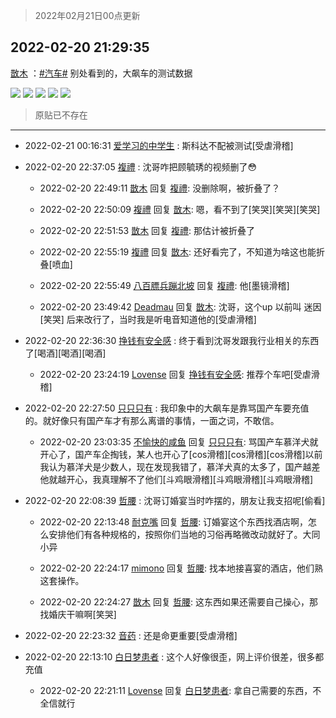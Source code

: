> 2022年02月21日00点更新
<link rel="stylesheet" href="https://cdn.jsdelivr.net/gh/taotie6/sampleJSON@main/css/photo_show.css">
<meta name="referrer" content="no-referrer" />


 ## 2022-02-20 21:29:35 

 [㪚木](https://www.coolapk.com/feed/33702645?shareKey=NWU4NTJlNjU1NjFjNjIxMjU3YTY~) ：<a class="feed-link-tag" href="/t/汽车?type=0">#汽车#</a> 别处看到的，大飙车的测试数据 

<div class="album">
<img class="img-item" src="https://image.coolapk.com/feed/2022/0220/21/1081091_a556778a_3768_539_471@639x1791.jpeg" />
<img class="img-item" src="https://image.coolapk.com/feed/2022/0220/21/1081091_a121041f_3768_54_206@480x3409.jpeg" />
<img class="img-item" src="https://image.coolapk.com/feed/2022/0220/21/1081091_7105ea2c_3768_5406_501@480x2735.jpeg" />
<img class="img-item" src="https://image.coolapk.com/feed/2022/0220/21/1081091_b50c346d_3768_5411_286@480x1706.jpeg" />
<img class="img-item" src="https://image.coolapk.com/feed/2022/0220/21/1081091_da4520d7_3768_5413_476@640x1458.jpeg" />
</div>

> 原贴已不存在 

 ------- 

- 2022-02-21 00:16:31 [爱学习的中学生](uid=1111387) : 斯科达不配被测试[受虐滑稽] 

- 2022-02-20 22:37:05 [複禮](uid=1437066) : 沈哥咋把顾毓琇的视频删了😳 

    - 2022-02-20 22:49:11 [㪚木](uid=1081091) 回复 [複禮](uid=1437066): 没删除啊，被折叠了？ 

    - 2022-02-20 22:50:09 [複禮](uid=1437066) 回复 [㪚木](uid=1081091): 嗯，看不到了[笑哭][笑哭][笑哭] 

    - 2022-02-20 22:51:53 [㪚木](uid=1081091) 回复 [複禮](uid=1437066): 那估计被折叠了 

    - 2022-02-20 22:55:19 [複禮](uid=1437066) 回复 [㪚木](uid=1081091): 还好看完了，不知道为啥这也能折叠[喷血] 

    - 2022-02-20 22:55:49 [八百膘兵蹦北坡](uid=1105274) 回复 [複禮](uid=1437066): 他[墨镜滑稽] 

    - 2022-02-20 23:49:42 [Deadmau](uid=16521260) 回复 [㪚木](uid=1081091): 沈哥，这个up 以前叫 迷因[笑哭] 后来改行了，当时我是听电音知道他的[受虐滑稽] 

- 2022-02-20 22:36:30 [挣钱有安全感](uid=1355663) : 终于看到沈哥发跟我行业相关的东西了[喝酒][喝酒][喝酒] 

    - 2022-02-20 23:24:19 [Lovense](uid=4198932) 回复 [挣钱有安全感](uid=1355663): 推荐个车吧[受虐滑稽] 

- 2022-02-20 22:27:50 [只只只有](uid=2467028) : 我印象中的大飙车是靠骂国产车要充值的。就好像只有国产车才有那么离谱的事情，一面之词，不敢信。 

    - 2022-02-20 23:03:35 [不愉快的咸鱼](uid=646179) 回复 [只只只有](uid=2467028): 骂国产车慕洋犬就开心了，国产车企掏钱，某人也开心了[cos滑稽][cos滑稽][cos滑稽]以前我认为慕洋犬是少数人，现在发现我错了，慕洋犬真的太多了，国产越差他就越开心，我真理解不了他们[斗鸡眼滑稽][斗鸡眼滑稽][斗鸡眼滑稽] 

- 2022-02-20 22:08:39 [哲腰](uid=3314896) : 沈哥订婚宴当时咋摆的，朋友让我支招呢[偷看] 

    - 2022-02-20 22:13:48 [耐克嘴](uid=2731345) 回复 [哲腰](uid=3314896): 订婚宴这个东西找酒店啊，怎么安排他们有各种规格的，按照你们当地的习俗再略微改动就好了。大同小异 

    - 2022-02-20 22:24:17 [mimono](uid=1302072) 回复 [哲腰](uid=3314896): 找本地接喜宴的酒店，他们熟这套操作。 

    - 2022-02-20 22:24:27 [㪚木](uid=1081091) 回复 [哲腰](uid=3314896): 这东西如果还需要自己操心，那找婚庆干嘛啊[笑哭] 

- 2022-02-20 22:23:32 [音药](uid=1025660) : 还是命更重要[受虐滑稽] 

- 2022-02-20 22:13:10 [白日梦患者](uid=533502) : 这个人好像很歪，网上评价很差，很多都充值 

    - 2022-02-20 22:21:11 [Lovense](uid=4198932) 回复 [白日梦患者](uid=533502): 拿自己需要的东西，不全信就行 

